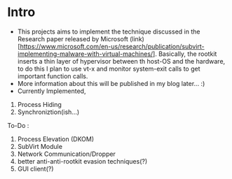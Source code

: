 # Intro

- This projects aims to implement the technique discussed in the Research paper released by Microsoft (link)[https://www.microsoft.com/en-us/research/publication/subvirt-implementing-malware-with-virtual-machines/]. Basically, the rootkit inserts a thin layer of hypervisor between th host-OS and the hardware, to do this I plan to use vt-x and monitor system-exit calls to get important function calls.
- More information about this will be published in my blog later... :)
- Currently Implemented,

1. Process Hiding
2. Synchroniztion(ish...)

To-Do :

1. Process Elevation (DKOM)
2. SubVirt Module
3. Network Communication/Dropper
4. better anti-anti-rootkit evasion techniques(?)
5. GUI client(?)

